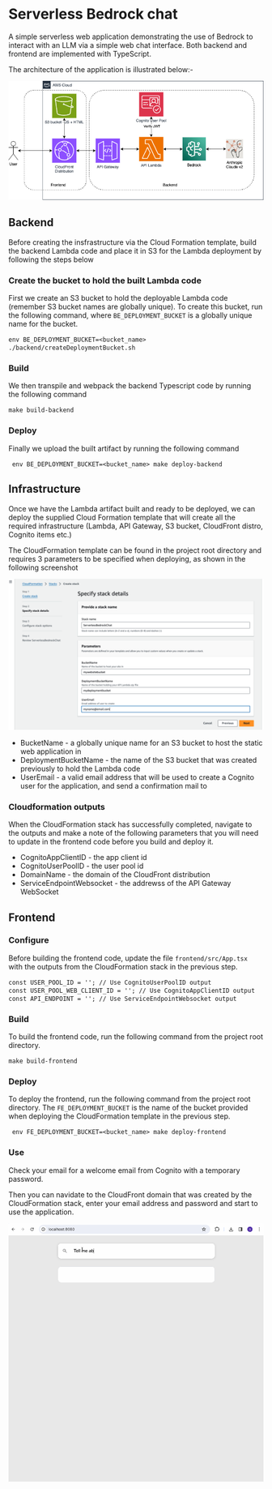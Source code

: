 # Serverless Bedrock chat
A simple serverless web application demonstrating the use of Bedrock to interact with an LLM via a simple web chat interface. Both backend and
frontend are implemented with TypeScript.

The architecture of the application is illustrated below:-

![Architecture](images/architecture.png)

## Backend
Before creating the insfrastructure via the Cloud Formation template, build the backend
Lambda code and place it in S3 for the Lambda deployment by following the steps below

### Create the bucket to hold the built Lambda code
First we create an S3 bucket to hold the deployable Lambda code (remember S3 bucket names are globally unique). To create this bucket, run the following command, where `BE_DEPLOYMENT_BUCKET` is a globally unique name for the bucket.

```
env BE_DEPLOYMENT_BUCKET=<bucket_name> ./backend/createDeploymentBucket.sh
```

### Build
We then transpile and webpack the backend Typescript code by running the following command
```
make build-backend
```

### Deploy
Finally we upload the built artifact by running the following command
```
 env BE_DEPLOYMENT_BUCKET=<bucket_name> make deploy-backend
```

## Infrastructure
Once we have the Lambda artifact built and ready to be deployed, we can deploy the supplied Cloud Formation template that will create all the required infrastructure (Lambda, API Gateway, S3 bucket, CloudFront distro, Cognito items etc.)

The CloudFormation template can be found in the project root directory and requires 3 parameters to be specified when deploying, as shown in the following screenshot

![CloudFormation](images/cfnScreenshot.png)

- BucketName - a globally unique name for an S3 bucket to host the static web application in
- DeploymentBucketName - the name of the S3 bucket that was created previously to hold the Lambda code
- UserEmail - a valid email address that will be used to create a Cognito user for the application, and send a confirmation mail to

### Cloudformation outputs
When the CloudFormation stack has successfully completed, navigate to the outputs and make a note of the following parameters that you will need to update in the frontend code before you build and deploy it.

- CognitoAppClientID - the app client id
- CognitoUserPoolID - the user pool id
- DomainName - the domain of the CloudFront distribution
- ServiceEndpointWebsocket - the addrewss of the API Gateway WebSocket

## Frontend

### Configure
Before building the frontend code, update the file `frontend/src/App.tsx` with the outputs from the CloudFormation stack in the previous step.

```
const USER_POOL_ID = ''; // Use CognitoUserPoolID output
const USER_POOL_WEB_CLIENT_ID = ''; // Use CognitoAppClientID output
const API_ENDPOINT = ''; // Use ServiceEndpointWebsocket output
```




### Build
To build the frontend code, run the following command from the project root directory.

```
make build-frontend
```

### Deploy
To deploy the frontend, run the following command from the project root directory. The `FE_DEPLOYMENT_BUCKET` is the name of the bucket provided when deploying the CloudFormation template in the previous step.

```
 env FE_DEPLOYMENT_BUCKET=<bucket_name> make deploy-frontend
```

### Use
Check your email for a welcome email from Cognito with a temporary password.

Then you can navidate to the CloudFront domain that was created by the CloudFormation stack, enter your email address and password and start to use the application.

![Screengrab](images/screengrab.gif)